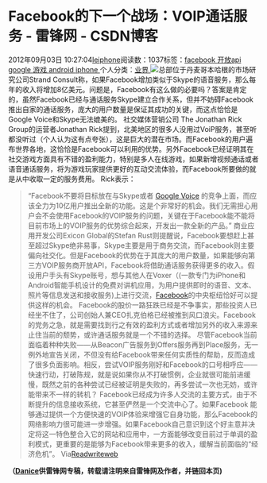 
# Facebook的下一个战场：VOIP通话服务 - 雷锋网 - CSDN博客


2012年09月03日 10:27:04[leiphone](https://me.csdn.net/leiphone)阅读数：1037标签：[facebook																](https://so.csdn.net/so/search/s.do?q=facebook&t=blog)[开放api																](https://so.csdn.net/so/search/s.do?q=开放api&t=blog)[google																](https://so.csdn.net/so/search/s.do?q=google&t=blog)[游戏																](https://so.csdn.net/so/search/s.do?q=游戏&t=blog)[android																](https://so.csdn.net/so/search/s.do?q=android&t=blog)[iphone																](https://so.csdn.net/so/search/s.do?q=iphone&t=blog)[
							](https://so.csdn.net/so/search/s.do?q=android&t=blog)[
																					](https://so.csdn.net/so/search/s.do?q=游戏&t=blog)个人分类：[业界																](https://blog.csdn.net/leiphone/article/category/873390)
[
																								](https://so.csdn.net/so/search/s.do?q=游戏&t=blog)
[
				](https://so.csdn.net/so/search/s.do?q=google&t=blog)
[
			](https://so.csdn.net/so/search/s.do?q=google&t=blog)
[
		](https://so.csdn.net/so/search/s.do?q=开放api&t=blog)
[
	](https://so.csdn.net/so/search/s.do?q=facebook&t=blog)
![](http://www.leiphone.com/wp-content/uploads/2012/08/1237.jpg)总部位于丹麦哥本哈根的市场研究公司Strand
 Consult称，如果Facebook增加类似于Skype的语音服务，那么每年的收入将增加8亿美元。问题是，Facebook有这么做的必要吗？答案是肯定的，虽然Facebook已经与通话服务Skype建立合作关系，但并不妨碍Facebook推出自家的通话服务，庞大的用户数量是保证其成功的关键，而这点恰恰是Google Voice和Skype无法媲美的。
社交媒体营销公司 The Jonathan Rick Group的运营者Jonathan Rick提到，北美地区的很多人没用过VoiP服务，甚至听都没听过（个人认为这有点夸张），这是巨大的潜在市场。而Facebook的用户遍布世界各地，这恰恰是Facebook可以利用的优势。另外Facebook已经证明其在社交游戏方面具有不错的盈利能力，特别是多人在线游戏，如果新增视频通话或者语音通话服务，将为游戏玩家提供更好的互动交流体验，而Facebook所要做的就是从中收取一定的服务费用。
Rick表示：
> “Facebook不要将目标放在与Skype或者
> [Google
 Voice](http://www.leiphone.com/0826-google-voice.html)
> 的竞争上面，而应该全力为10亿用户推出全新的功能。这是个非常好的机会。我们无需担心用户会不会使用Facebook的VOIP服务的问题，关键在于Facebook能不能将目前市场上的VOIP服务的优势综合起来，开发出一款全新的产品。”
商业应用开发公司Exicon Global的Stefan Rust则提醒说，Facebook要想赶上甚至超过Skype绝非易事，Skype主要是用于商务交流，而Facebook则主要偏向社交化。但是Facebook的优势在于其庞大的用户数量，如果能够向第三方VOIP服务商开放API，Facebook将借助通话服务获得更多的收入。假设用户手头有Skype账号，想与其他人在Voxer（(一款专门为iPhone和Android智能手机设计的免费对讲机应用，为用户提供即时的语音、文本、照片等信息发送和接收服务)上进行交流，[Facebook](http://www.leiphone.com/tag/facebook)的中央枢纽恰好可以提供这样的机会。
Facebook的股价一路狂跌已经是不争事实，那些投资人已经坐不住了，公司创始人兼CEO扎克伯格已经被推到风口浪尖。Facebook的党务之急，就是需要找到行之有效的盈利方式或者增加另外的收入来源来止住当前的颓势，或许通话服务就是一个不错的选择。
尽管Facebook当前面临着种种失败——从Beacon广告服务到Offers服务再到Place服务，无一例外地宣告关闭，不但没有给Facebook带来任何实质性的帮助，反而造成了很多负面影响。相反，尝试VOIP服务刚好和Facebook的口号相呼应——快速行动，打破陈规，就是说如果你从不打破惯例，企业就很可能前进缓慢，既然之前的各种尝试已经被证明是失败的，再多尝试一次也无妨，或许能带来不一样的转机？
Facebook已经成为许多人交流的主要方式，由于不断提升的信息接收系统，它甚至俨然是一个交流中心了。如果Facebook 能够通过提供一个方便快速的VOIP体验来增强它自身功能，那么Facebook的网络影响力很可能进一步增强。如果Facebook自己意识到这个好主意并决定将这一特色整合入它的网站和应用中，一方面能够改变目前过于单调的盈利模式，更重要的是能够为Facebook带来更多的收入，缓解当前面临的“经济危机”。
Via[Readwriteweb](http://www.readwriteweb.com/archives/if-facebook-is-smart-itll-do-more-with-voice.php)

**（****[Danice](http://www.leiphone.com/author/danice)****供****雷锋网****专稿，转载请注明来自雷锋网及作者，并链回本页)**

